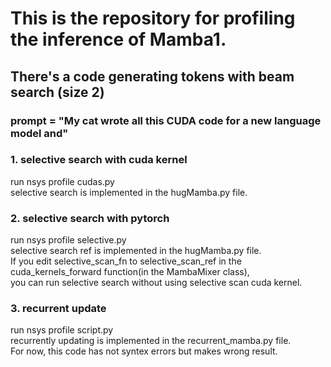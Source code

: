 # This is the repository for profiling the inference of Mamba1.<br>
## There's a code generating tokens with beam search (size 2)<br>

### prompt = "My cat wrote all this CUDA code for a new language model and"<br>

### 1. selective search with cuda kernel<br>
   run nsys profile cudas.py<br>
   selective search is implemented in the hugMamba.py file.<br>

### 2. selective search with pytorch<br>
   run nsys profile selective.py<br>
   selective search ref is implemented in the hugMamba.py file.<br>
   If you edit selective_scan_fn to selective_scan_ref in the cuda_kernels_forward function(in the MambaMixer class),<br>
   you can run selective search without using selective scan cuda kernel.<br>

### 3. recurrent update<br>
   run nsys profile script.py<br>
   recurrently updating is implemented in the recurrent_mamba.py file.<br>
   For now, this code has not syntex errors but makes wrong result.<br>

